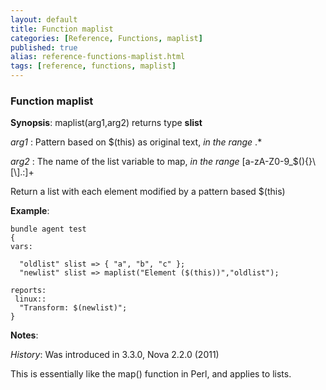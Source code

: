 ```yaml
---
layout: default
title: Function maplist
categories: [Reference, Functions, maplist]
published: true
alias: reference-functions-maplist.html
tags: [reference, functions, maplist]
---
```


### Function maplist

**Synopsis**: maplist(arg1,arg2) returns type **slist**

  
 *arg1* : Pattern based on \$(this) as original text, *in the range* .\*
  
 *arg2* : The name of the list variable to map, *in the range*
[a-zA-Z0-9\_\$(){}\\[\\].:]+   

Return a list with each element modified by a pattern based \$(this)

**Example**:  
   

```cf3
bundle agent test
{
vars:

  "oldlist" slist => { "a", "b", "c" };
  "newlist" slist => maplist("Element ($(this))","oldlist");

reports:
 linux::
  "Transform: $(newlist)";
}
```

**Notes**:  
   

*History*: Was introduced in 3.3.0, Nova 2.2.0 (2011)

This is essentially like the map() function in Perl, and applies to
lists.
